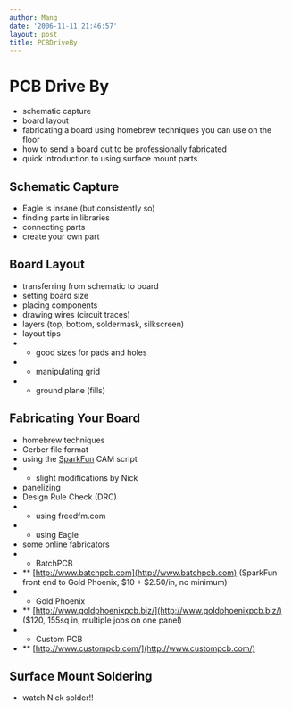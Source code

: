 ```yaml
---
author: Mang
date: '2006-11-11 21:46:57'
layout: post
title: PCBDriveBy
---
```


# PCB Drive By

* schematic capture
* board layout
* fabricating a board using homebrew techniques you can use on the floor
* how to send a board out to be professionally fabricated
* quick introduction to using surface mount parts

## Schematic Capture

* Eagle is insane (but consistently so)
* finding parts in libraries
* connecting parts
* create your own part

## Board Layout

* transferring from schematic to board
* setting board size
* placing components
* drawing wires (circuit traces)
* layers (top, bottom, soldermask, silkscreen)
* layout tips
* * good sizes for pads and holes
* * manipulating grid
* * ground plane (fills)

## Fabricating Your Board

* homebrew techniques
* Gerber file format
* using the [SparkFun](SparkFun.html) CAM script
* * slight modifications by Nick
* panelizing
* Design Rule Check (DRC)
* * using freedfm.com
* * using Eagle
* some online fabricators
* * BatchPCB
* ** [http://www.batchpcb.com](http://www.batchpcb.com) (SparkFun front end to Gold Phoenix, $10 + $2.50/in, no minimum)
* * Gold Phoenix
* ** [http://www.goldphoenixpcb.biz/](http://www.goldphoenixpcb.biz/) ($120, 155sq in, multiple jobs on one panel)
* * Custom PCB
* ** [http://www.custompcb.com/](http://www.custompcb.com/)


## Surface Mount Soldering

* watch Nick solder!!
